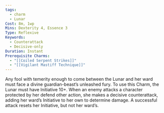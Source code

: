 ```yaml
---
tags:
  - charm
  - Lunar
Cost: 8m, 1wp
Mins: Dexterity 4, Essence 3
Type: Reflexive
Keywords:
  - Counterattack
  - Decisive-only
Duration: Instant
Prerequisite Charms:
  - "[[Coiled Serpent Strikes]]"
  - "[[Vigilant Mastiff Technique]]"
---
```

Any fool with temerity enough to come between the Lunar and her ward must face a divine guardian-beast’s unleashed fury. To use this Charm, the Lunar must have Initiative 10+. When an enemy attacks a character protected by her defend other action, she makes a decisive counterattack, adding her ward’s Initiative to her own to determine damage. A successful attack resets her Initiative, but not her ward’s.